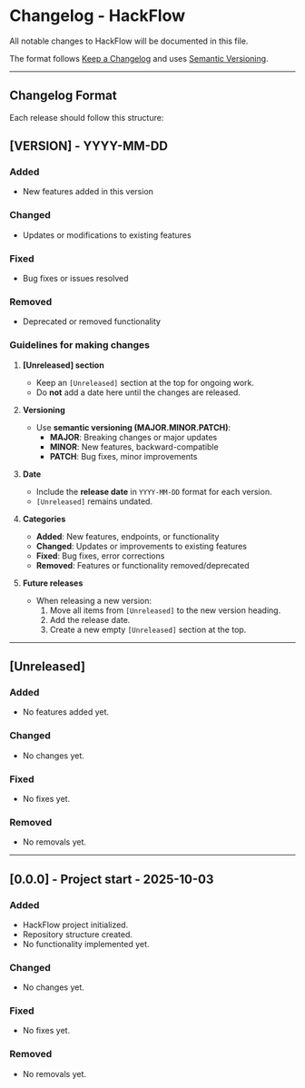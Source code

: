 # Changelog - HackFlow

All notable changes to HackFlow will be documented in this file.

The format follows [Keep a Changelog](https://keepachangelog.com/en/1.0.0/) and uses [Semantic Versioning](https://semver.org/).

---

## **Changelog Format**

Each release should follow this structure:

## [VERSION] - YYYY-MM-DD

### Added
- New features added in this version

### Changed
- Updates or modifications to existing features

### Fixed
- Bug fixes or issues resolved

### Removed
- Deprecated or removed functionality

### **Guidelines for making changes**

1. **[Unreleased] section**
   - Keep an `[Unreleased]` section at the top for ongoing work.
   - Do **not** add a date here until the changes are released.

2. **Versioning**
   - Use **semantic versioning (MAJOR.MINOR.PATCH)**:
     - **MAJOR**: Breaking changes or major updates
     - **MINOR**: New features, backward-compatible
     - **PATCH**: Bug fixes, minor improvements

3. **Date**
   - Include the **release date** in `YYYY-MM-DD` format for each version.
   - `[Unreleased]` remains undated.

4. **Categories**
   - **Added**: New features, endpoints, or functionality
   - **Changed**: Updates or improvements to existing features
   - **Fixed**: Bug fixes, error corrections
   - **Removed**: Features or functionality removed/deprecated

5. **Future releases**
   - When releasing a new version:
     1. Move all items from `[Unreleased]` to the new version heading.
     2. Add the release date.
     3. Create a new empty `[Unreleased]` section at the top.

---

## [Unreleased]
### Added
- No features added yet.

### Changed
- No changes yet.

### Fixed
- No fixes yet.

### Removed
- No removals yet.

---

## [0.0.0] - Project start - 2025-10-03
### Added
- HackFlow project initialized.
- Repository structure created.
- No functionality implemented yet.

### Changed
- No changes yet.

### Fixed
- No fixes yet.

### Removed
- No removals yet.
